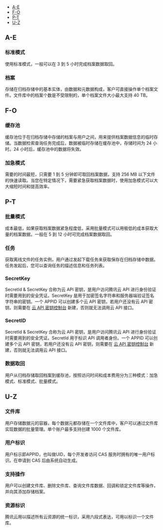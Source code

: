 <div class="tab_list">
<ul>
    <li><a href="#A-E">A-E</a></li>
    <li><a href="#F-O">F-O</a></li>
    <li><a href="#P-T">P-T</a></li>
    <li><a href="#U-Z">U-Z</a></li>
</ul>
</div>  

<span id="A-E"></span>
## A-E 
### 标准模式  
使用标准模式，一般可以在 3 到 5 小时完成档案数据取回。 
### 档案  
存储在归档存储中的基本实体，由数据和元数据构成，客户可直接操作单个档案文件。文件库中的档案个数是不受限制的，单个档案文件大小最大支持 40 TB。


<span id="F-O"></span>
## F-O 
### 缓存池  
缓存池位于在归档存储中存储的档案与用户之间，用来提供档案数据信息的临时存储。当数据检索查询任务完成后，数据被临时存储在缓存池中，存储时间为 24 小时。24 小时后，缓存池中的数据将失效。   
### 加急模式  
需要的时间最短，只需要 1 到 5 分钟即可取回档案数据，支持 256 MB 以下文件的快速读取。当您在特定情况下，需要紧急获取档案数据时，使用加急模式可以大大缩短时间和提高效率。   


<span id="P-T"></span>
## P-T 
### 批量模式  
成本最低，如果获取档案数据紧急程度低，采用批量模式可以用极低的成本获取大量的档案数据，一般在 5 到 12 小时可完成档案数据取回。
### 任务  
获取离线文件的任务实例，用户通过发起下载任务来获取保存在归档存储中数据。任务发起后，您可以查询任务的描述信息和任务列表。  
### SecretKey
SecretId & SecretKey 合称为云 API 密钥，是用户访问腾讯云 API 进行身份验证时需要用到的安全凭证。SecretKey 是用于加密签名字符串和服务器端验证签名字符串的密钥。一个 APPID 可以创建多个云 API 密钥，若用户还没有云 API 密钥，则需要在 [云 API 密钥控制台](https://console.cloud.tencent.com/capi) 新建，否则就无法调用云 API 接口。   
### SecretID  
SecretId & SecretKey 合称为云 API 密钥，是用户访问腾讯云 API 进行身份验证时需要用到的安全凭证。SecretId 用于标识 API 调用者身份。一个 APPID 可以创建多个云 API 密钥，若用户还没有云 API 密钥，则需要在 [云 API 密钥控制台](https://console.cloud.tencent.com/capi) 新建，否则就无法调用云 API 接口。
### 数据取回  
用户从归档存储取回档案到缓存池，按照访问时间和成本费用分为三种模式：加急模式、标准模式、批量模式。  
<span id="U-Z"></span>
## U-Z
### 文件库  
用户存储数据元的容器，每个数据元都存储在一个文件库中，客户可以通过文件库实现数据的批量管理。单个账户最多支持创建 1000 个文件库。  
### 用户标识 
用户标示即APPID，也叫做UID，每个开发者访问 CAS 服务时拥有的唯一用户标识。在申请到 CAS 后由系统自动生成。
### 支持操作  
用户可以创建文件库、删除文件库、查询文件库数据、回调和锁定文件库等操作，并向其添加存储档案。    
### 资源标识  
腾讯云用以描述所有云资源的统一标识，采用六段式表达，可用以标识一个文件库。 

 

  

 
  

  
 


 










  














